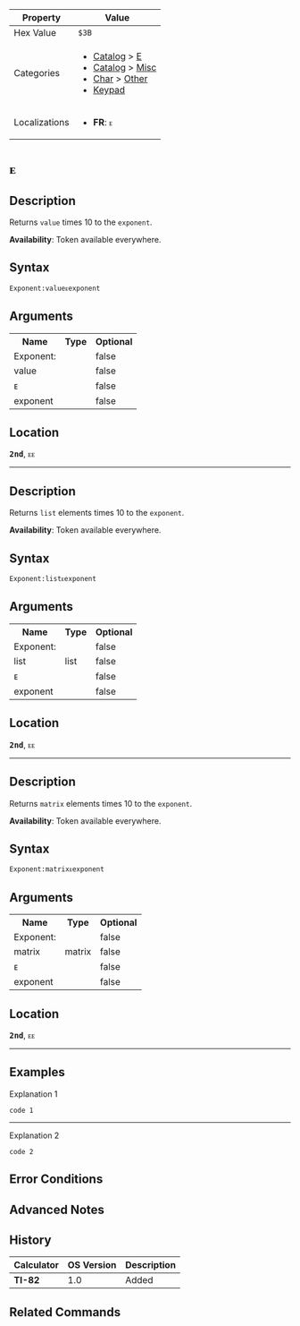 | Property      | Value |
|---------------|-------|
| Hex Value     | `$3B`|
| Categories    | <ul><li>[Catalog](<../categories/Catalog.md>) > [E](<../categories/Catalog.md#E>)</li><li>[Catalog](<../categories/Catalog.md>) > [Misc](<../categories/Catalog.md#Misc>)</li><li>[Char](<../categories/Char.md>) > [Other](<../categories/Char.md#Other>)</li><li>[Keypad](<../categories/Keypad.md>)</li></ul> |
| Localizations | <ul><li><b>FR</b>: `ᴇ`</li></ul> |

# `ᴇ`

## Description
Returns `value` times 10 to the `exponent`.


<b>Availability</b>: Token available everywhere.

## Syntax
`Exponent:valueᴇexponent`

## Arguments
<table>
<tr><th>Name</th><th>Type</th><th>Optional</th></tr>

<tr><td>Exponent:</td><td></td><td>false</td></tr>

<tr><td>value</td><td></td><td>false</td></tr>

<tr><td>ᴇ</td><td></td><td>false</td></tr>

<tr><td>exponent</td><td></td><td>false</td></tr>

</table>

## Location
<tt><kbd><b>2nd</b></kbd></tt>, <kbd>ᴇᴇ</kbd>
<hr>

## Description
Returns `list` elements times 10 to the `exponent`.


<b>Availability</b>: Token available everywhere.

## Syntax
`Exponent:listᴇexponent`

## Arguments
<table>
<tr><th>Name</th><th>Type</th><th>Optional</th></tr>

<tr><td>Exponent:</td><td></td><td>false</td></tr>

<tr><td>list</td><td>list</td><td>false</td></tr>

<tr><td>ᴇ</td><td></td><td>false</td></tr>

<tr><td>exponent</td><td></td><td>false</td></tr>

</table>

## Location
<tt><kbd><b>2nd</b></kbd></tt>, <kbd>ᴇᴇ</kbd>
<hr>

## Description
Returns `matrix` elements times 10 to the `exponent`.


<b>Availability</b>: Token available everywhere.

## Syntax
`Exponent:matrixᴇexponent`

## Arguments
<table>
<tr><th>Name</th><th>Type</th><th>Optional</th></tr>

<tr><td>Exponent:</td><td></td><td>false</td></tr>

<tr><td>matrix</td><td>matrix</td><td>false</td></tr>

<tr><td>ᴇ</td><td></td><td>false</td></tr>

<tr><td>exponent</td><td></td><td>false</td></tr>

</table>

## Location
<tt><kbd><b>2nd</b></kbd></tt>, <kbd>ᴇᴇ</kbd>
<hr>

## Examples

Explanation 1
```ti-basic
code 1
```
---
Explanation 2
```ti-basic
code 2
```

## Error Conditions


## Advanced Notes


## History
| Calculator | OS Version | Description |
|------------|------------|-------------|
| <b>TI-82</b> | 1.0 | Added

## Related Commands

    